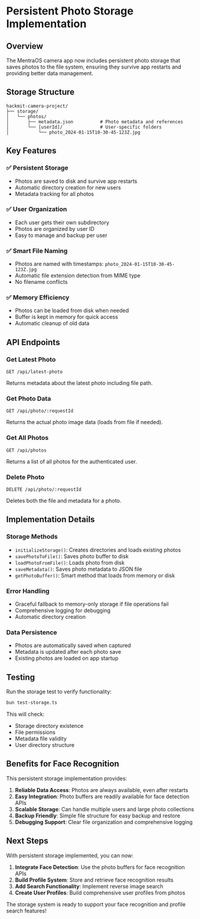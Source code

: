 # Persistent Photo Storage Implementation

## Overview
The MentraOS camera app now includes persistent photo storage that saves photos to the file system, ensuring they survive app restarts and providing better data management.

## Storage Structure

```
hackmit-camera-project/
├── storage/
│   └── photos/
│       ├── metadata.json          # Photo metadata and references
│       └── [userId]/              # User-specific folders
│           └── photo_2024-01-15T10-30-45-123Z.jpg
```

## Key Features

### ✅ **Persistent Storage**
- Photos are saved to disk and survive app restarts
- Automatic directory creation for new users
- Metadata tracking for all photos

### ✅ **User Organization**
- Each user gets their own subdirectory
- Photos are organized by user ID
- Easy to manage and backup per user

### ✅ **Smart File Naming**
- Photos are named with timestamps: `photo_2024-01-15T10-30-45-123Z.jpg`
- Automatic file extension detection from MIME type
- No filename conflicts

### ✅ **Memory Efficiency**
- Photos can be loaded from disk when needed
- Buffer is kept in memory for quick access
- Automatic cleanup of old data

## API Endpoints

### **Get Latest Photo**
```http
GET /api/latest-photo
```
Returns metadata about the latest photo including file path.

### **Get Photo Data**
```http
GET /api/photo/:requestId
```
Returns the actual photo image data (loads from file if needed).

### **Get All Photos**
```http
GET /api/photos
```
Returns a list of all photos for the authenticated user.

### **Delete Photo**
```http
DELETE /api/photo/:requestId
```
Deletes both the file and metadata for a photo.

## Implementation Details

### **Storage Methods**
- `initializeStorage()`: Creates directories and loads existing photos
- `savePhotoToFile()`: Saves photo buffer to disk
- `loadPhotoFromFile()`: Loads photo from disk
- `saveMetadata()`: Saves photo metadata to JSON file
- `getPhotoBuffer()`: Smart method that loads from memory or disk

### **Error Handling**
- Graceful fallback to memory-only storage if file operations fail
- Comprehensive logging for debugging
- Automatic directory creation

### **Data Persistence**
- Photos are automatically saved when captured
- Metadata is updated after each photo save
- Existing photos are loaded on app startup

## Testing

Run the storage test to verify functionality:
```bash
bun test-storage.ts
```

This will check:
- Storage directory existence
- File permissions
- Metadata file validity
- User directory structure

## Benefits for Face Recognition

This persistent storage implementation provides:

1. **Reliable Data Access**: Photos are always available, even after restarts
2. **Easy Integration**: Photo buffers are readily available for face detection APIs
3. **Scalable Storage**: Can handle multiple users and large photo collections
4. **Backup Friendly**: Simple file structure for easy backup and restore
5. **Debugging Support**: Clear file organization and comprehensive logging

## Next Steps

With persistent storage implemented, you can now:

1. **Integrate Face Detection**: Use the photo buffers for face recognition APIs
2. **Build Profile System**: Store and retrieve face recognition results
3. **Add Search Functionality**: Implement reverse image search
4. **Create User Profiles**: Build comprehensive user profiles from photos

The storage system is ready to support your face recognition and profile search features!



